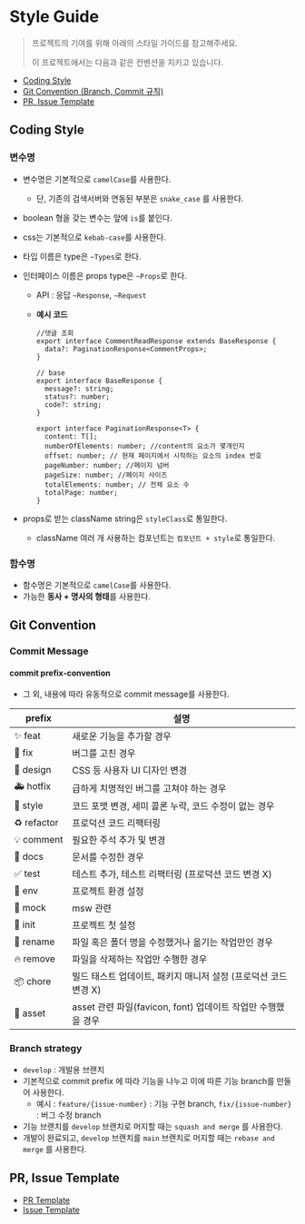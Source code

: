 # Style Guide

> 프로젝트의 기여를 위해 아래의 스타일 가이드를 참고해주세요.
>
> 이 프로젝트에서는 다음과 같은 컨벤션을 지키고 있습니다.

- [Coding Style](#coding-style)
- [Git Convention (Branch, Commit 규칙)](#git-convention)
- [PR, Issue Template](#pr-issue-template)

## Coding Style

### 변수명

- 변수명은 기본적으로 `camelCase`를 사용한다.
  - 단, 기존의 검색서버와 연동된 부분은 `snake_case` 를 사용한다.
- boolean 형을 갖는 변수는 앞에 `is`를 붙인다.
- css는 기본적으로 `kebab-case`를 사용한다.
- 타입 이름은 type은 `~Types`로 한다.
- 인터페이스 이름은 props type은 `~Props`로 한다.

  - API : 응답 `~Response`, `~Request`
  - **예시 코드**

    ```tsx
    //댓글 조회
    export interface CommentReadResponse extends BaseResponse {
      data?: PaginationResponse<CommentProps>;
    }
    ```

    ```tsx
    // base
    export interface BaseResponse {
      message?: string;
      status?: number;
      code?: string;
    }

    export interface PaginationResponse<T> {
      content: T[];
      numberOfElements: number; //content의 요소가 몇개인지
      offset: number; // 현재 페이지에서 시작하는 요소의 index 번호
      pageNumber: number; //페이지 넘버
      pageSize: number; //페이지 사이즈
      totalElements: number; // 전체 요소 수
      totalPage: number;
    }
    ```

- props로 받는 className string은 `styleClass`로 통일한다.
  - className 여러 개 사용하는 컴포넌트는 `컴포넌트 + style`로 통일한다.

### 함수명

- 함수명은 기본적으로 `camelCase`를 사용한다.
- 가능한 **동사 + 명사의 형태**를 사용한다.

## Git Convention

### Commit Message

#### commit prefix-convention

- 그 외, 내용에 따라 유동적으로 commit message를 사용한다.

| prefix      | 설명                                                            |
| ----------- | --------------------------------------------------------------- |
| ✨ feat     | 새로운 기능을 추가할 경우                                       |
| 🐛 fix      | 버그를 고친 경우                                                |
| 💄 design   | CSS 등 사용자 UI 디자인 변경                                    |
| 🚑 hotfix   | 급하게 치명적인 버그를 고쳐야 하는 경우                         |
| 🎨 style    | 코드 포맷 변경, 세미 콜론 누락, 코드 수정이 없는 경우           |
| ♻️ refactor | 프로덕션 코드 리팩터링                                          |
| 💡 comment  | 필요한 주석 추가 및 변경                                        |
| 📝 docs     | 문서를 수정한 경우                                              |
| ✅ test     | 테스트 추가, 테스트 리팩터링 (프로덕션 코드 변경 X)             |
| 🔧 env      | 프로젝트 환경 설정                                              |
| 🤡 mock     | msw 관련                                                        |
| 🎉 init     | 프로젝트 첫 설정                                                |
| 🚚 rename   | 파일 혹은 폴더 명을 수정했거나 옮기는 작업만인 경우             |
| 🔥 remove   | 파일을 삭제하는 작업만 수행한 경우                              |
| 📦 chore    | 빌드 태스트 업데이트, 패키지 매니저 설정 (프로덕션 코드 변경 X) |
| 🍱 asset    | asset 관련 파일(favicon, font) 업데이트 작업만 수행했을 경우    |

### Branch strategy

- `develop` : 개발용 브랜치
- 기본적으로 commit prefix 에 따라 기능을 나누고 이에 따른 기능 branch를 만들어 사용한다.
  - 예시 : `feature/{issue-number}` : 기능 구현 branch, `fix/{issue-number}` : 버그 수정 branch
- 기능 브랜치를 `develop` 브랜치로 머지할 때는 `squash and merge` 를 사용한다.
- 개발이 완료되고, `develop` 브랜치를 `main` 브랜치로 머지할 때는 `rebase and merge` 를 사용한다.

## PR, Issue Template

- [PR Template](https://github.com/Memento-Makers/Emopic-FE/blob/develop/.github/pull_request_template.md)
- [Issue Template](https://github.com/Memento-Makers/Emopic-FE/tree/develop/.github/ISSUE_TEMPLATE)
